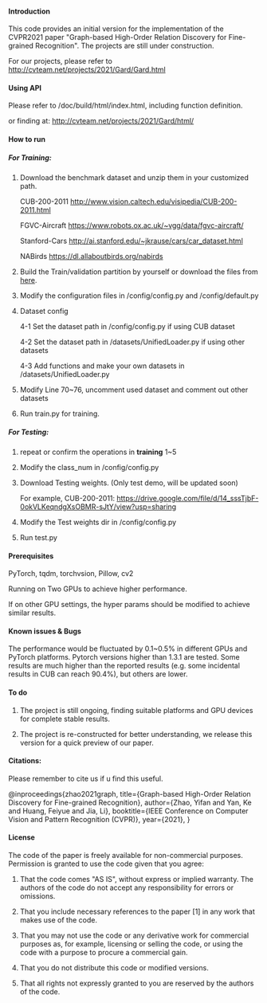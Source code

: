 #### Introduction

This code provides an initial version for the implementation of the CVPR2021 paper "Graph-based High-Order Relation Discovery for Fine-grained Recognition". The projects are still under construction.



For our projects, please refer to http://cvteam.net/projects/2021/Gard/Gard.html



#### Using API

Please refer to  /doc/build/html/index.html, including function definition.

or finding at: http://cvteam.net/projects/2021/Gard/html/



#### How to run

##### For Training:

1. Download the benchmark dataset and unzip them in your customized path.

   CUB-200-2011 http://www.vision.caltech.edu/visipedia/CUB-200-2011.html

   FGVC-Aircraft https://www.robots.ox.ac.uk/~vgg/data/fgvc-aircraft/

   Stanford-Cars http://ai.stanford.edu/~jkrause/cars/car_dataset.html

   NABirds https://dl.allaboutbirds.org/nabirds

2. Build the Train/validation partition by yourself or download the files from [here](http://cvteam.net/projects/2021/Gard/dataset_split.zip). 

3. Modify the configuration files in /config/config.py and /config/default.py

4. Dataset config

   4-1 Set the dataset path in /config/config.py  if using CUB dataset

   4-2 Set  the dataset path in /datasets/UnifiedLoader.py if using other datasets

   4-3 Add functions and make your own datasets in  /datasets/UnifiedLoader.py

5. Modify Line 70~76, uncomment used dataset  and comment out other datasets

6. Run train.py for training.

##### For Testing:

1. repeat or confirm the operations in **training** 1~5

2. Modify the class_num in /config/config.py

3. Download Testing weights. (Only test demo, will be updated soon)

   For example, CUB-200-2011: https://drive.google.com/file/d/14_sssTjbF-0okVLKeqndgXsOBMR-sJtY/view?usp=sharing

4. Modify the Test weights dir in /config/config.py

5. Run test.py 



#### Prerequisites

PyTorch, tqdm, torchvsion, Pillow, cv2

Running on Two GPUs to achieve higher performance.

If on other GPU settings, the hyper params should be modified to achieve similar results.



#### Known issues & Bugs

The performance would be fluctuated by 0.1~0.5% in different GPUs and PyTorch platforms. Pytorch versions higher than 1.3.1 are tested. Some results are much higher than the reported results (e.g. some incidental results in CUB can reach 90.4%), but others are lower.



#### To do

1. The project is still ongoing, finding suitable platforms and GPU devices for complete stable results.

2. The project is re-constructed for better understanding, we release this version for a quick preview of our paper.

   

#### Citations:

Please remember to cite us if u find this useful.

@inproceedings{zhao2021graph,
  title={Graph-based High-Order Relation Discovery for Fine-grained Recognition},
  author={Zhao, Yifan and Yan, Ke and Huang, Feiyue and Jia, Li},
  booktitle={IEEE Conference on Computer Vision and Pattern Recognition (CVPR)},
  year={2021},
}



#### License

The code of the paper is freely available for non-commercial purposes. Permission is granted to use the code given that you agree:

1. That the code comes "AS IS", without express or implied warranty. The authors of the code do not accept any responsibility for errors or omissions.

2. That you include necessary references to the paper [1] in any work that makes use of the code. 

3. That you may not use the code or any derivative work for commercial purposes as, for example, licensing or selling the code, or using the code with a purpose to procure a commercial gain.

4. That you do not distribute this code or modified versions. 

5. That all rights not expressly granted to you are reserved by the authors of the code.



